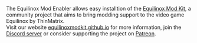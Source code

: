 The Equilinox Mod Enabler allows easy installtion of the [Equilinox Mod Kit](https://github.com/EquilinoxModKit/EMK), a community project that aims to bring modding support to the video game Equilinox by ThinMatrix.<br>
Visit our website [equilinoxmodkit.github.io](https://equilinoxmodkit.github.io) for more information, join the [Discord server](https://discord.gg/UebMVvM) or consider supporting the project on [Patreon](https://patreon.com/equilinoxmodkit).
